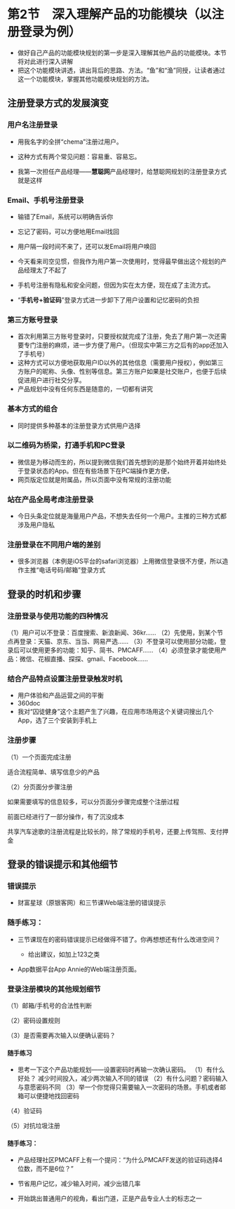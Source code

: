 # 第2节　深入理解产品的功能模块（以注册登录为例）

* 做好自己产品的功能模块规划的第一步是深入理解其他产品的功能模块。本节将对此进行深入讲解
* 把这个功能模块讲透，讲出背后的思路、方法。“鱼”和“渔”同授，让读者通过这一个功能模块，掌握其他功能模块规划的方法。

## 注册登录方式的发展演变

### 用户名注册登录

* 用我名字的全拼“chema”注册过用户。
* 这种方式有两个常见问题：容易重、容易忘。

* 我第一次担任产品经理——**慧聪网**产品经理时，给慧聪网规划的注册登录方式就是这样

### Email、手机号注册登录

* 输错了Email，系统可以明确告诉你
* 忘记了密码，可以方便地用Email找回
* 用户隔一段时间不来了，还可以发Email将用户唤回
* 今天看来司空见惯，但我作为用户第一次使用时，觉得最早做出这个规划的产品经理太了不起了

* 手机号注册有隐私和安全问题，但因为实在太方便，现在成了主流方式。
* “**手机号+验证码**”登录方式进一步卸下了用户设置和记忆密码的负担

### 第三方账号登录

* 首次利用第三方账号登录时，只要授权就完成了注册，免去了用户第一次还需要专门注册的麻烦，进一步方便了用户。（但现实中第三方之后有的app还加入了手机号）
* 这种方式可以方便地获取用户ID以外的其他信息（需要用户授权），例如第三方账户的昵称、头像、性别等信息。第三方账户如果是社交账户，也便于后续促进用户进行社交分享。
* 产品规划中没有任何东西是随意的，一切都有讲究

### 基本方式的组合

* 同时提供多种基本的注册登录方式供用户选择

### 以二维码为桥梁，打通手机和PC登录

* 微信是为移动而生的，所以提到微信我们首先想到的是那个始终开着并始终处于登录状态的App。但在有些场景下在PC端操作更方便，
* 网页版定位就是附属品，所以页面中没有常规的注册功能

### 站在产品全局考虑注册登录

* 今日头条定位就是海量用户产品，不想失去任何一个用户。主推的三种方式都涉及用户隐私

### 注册登录在不同用户端的差别

* 很多浏览器（本例是iOS平台的safari浏览器）上用微信登录很不方便，所以造作主推“电话号码/邮箱”登录方式

## 登录的时机和步骤

### 注册登录与使用功能的四种情况

（1）用户可以不登录：百度搜索、新浪新闻、36kr……
（2）先使用，到某个节点再登录：天猫、京东、当当、网易严选……
（3）不登录可以使用部分功能，登录后可以使用更多的功能：知乎、简书、PMCAFF……
（4）必须登录才能使用产品：微信、花椒直播、探探、gmail、Facebook……

### 结合产品特点设置注册登录触发时机

* 用户体验和产品运营之间的平衡
* 360doc
* 我对“囚徒健身”这个主题产生了兴趣，在应用市场用这个关键词搜出几个App，选了三个安装到手机上

### 注册步骤

（1）一个页面完成注册

适合流程简单、填写信息少的产品

（2）分页面分步骤注册

如果需要填写的信息较多，可以分页面分步骤完成整个注册过程

前面已经进行了一部分操作，有了沉没成本

共享汽车途歌的注册流程是比较长的，除了常规的手机号，还要上传驾照、支付押金

## 登录的错误提示和其他细节

### 错误提示

* 财富星球（原银客网）和三节课Web端注册的错误提示

### 随手练习：

* 三节课现在的密码错误提示已经做得不错了。你再想想还有什么改进空间？
  * 给出建议，如加上123之类

* App数据平台App Annie的Web端注册页面。

### 登录注册模块的其他规划细节

（1）邮箱/手机号的合法性判断

（2）密码设置规则

（3）是否需要再次输入以便确认密码？

#### 随手练习

* 思考一下这个产品功能规划——设置密码时再输一次确认密码。
  （1）有什么好处？ 减少时间投入，减少两次输入不同的错误
  （2）有什么问题？密码输入与意愿密码不同
  （3）举一个你觉得只需要输入一次密码的场景。手机或者邮箱可以便捷地找回密码

（4）验证码

（5）对抗垃圾注册

#### 随手练习：
* 产品经理社区PMCAFF上有一个提问：“为什么PMCAFF发送的验证码选择4位数，而不是6位？”
* 节省用户记忆，减少输入时间，减少出错几率

* 开始跳出普通用户的视角，看出门道，正是产品专业人士的标志之一



